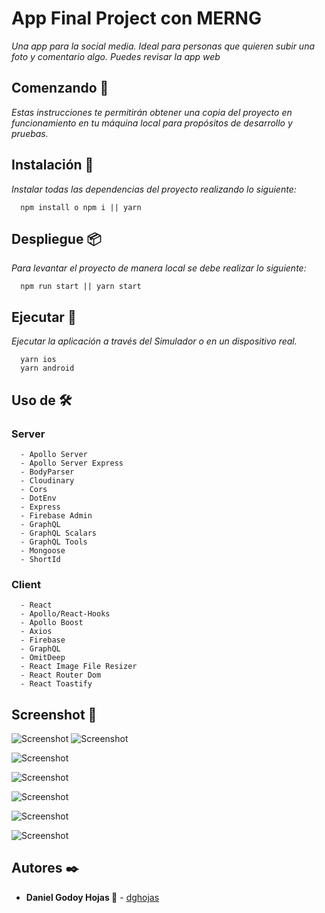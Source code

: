 # App Final Project con MERNG

_Una app para la social media. Ideal para personas que quieren subir una foto y comentario algo. Puedes revisar la app web_

## Comenzando 🚀

_Estas instrucciones te permitirán obtener una copia del proyecto en funcionamiento en tu máquina local para propósitos de desarrollo y pruebas._

## Instalación 🔧

_Instalar todas las dependencias del proyecto realizando lo siguiente:_

```
  npm install o npm i || yarn
```

## Despliegue 📦

_Para levantar el proyecto de manera local se debe realizar lo siguiente:_

```
  npm run start || yarn start
```

## Ejecutar 🚀

_Ejecutar la aplicación a través del Simulador o en un dispositivo real._

```
  yarn ios
  yarn android
```

## Uso de 🛠️

### Server

```
  - Apollo Server
  - Apollo Server Express
  - BodyParser
  - Cloudinary
  - Cors
  - DotEnv
  - Express
  - Firebase Admin
  - GraphQL
  - GraphQL Scalars
  - GraphQL Tools
  - Mongoose
  - ShortId
```

### Client
```
  - React
  - Apollo/React-Hooks
  - Apollo Boost
  - Axios
  - Firebase
  - GraphQL
  - OmitDeep
  - React Image File Resizer
  - React Router Dom
  - React Toastify
```

## Screenshot 📸

![Screenshot](screenshot/Screen001.png)
![Screenshot](screenshot/Screen002.png)

![Screenshot](screenshot/Screen003.png)

![Screenshot](screenshot/Screen004.png)

![Screenshot](screenshot/Screen005.png)

![Screenshot](screenshot/Screen006.png)

![Screenshot](screenshot/Screen007.png)

## Autores ✒️

- **Daniel Godoy Hojas 🍃** - [dghojas](https://github.com/dghojas)